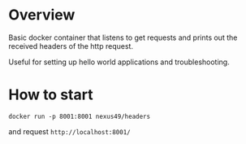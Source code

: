 # Overview

Basic docker container that listens to get requests and prints out the received headers of the http request.

Useful for setting up hello world applications and troubleshooting.

# How to start

`docker run -p 8001:8001 nexus49/headers` 

and request `http://localhost:8001/`